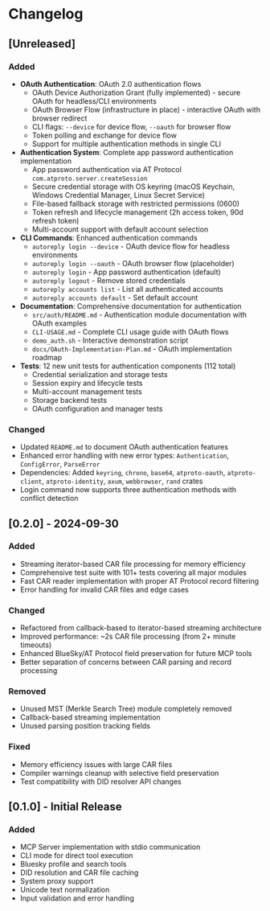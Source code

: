 # Changelog

## [Unreleased]

### Added
- **OAuth Authentication**: OAuth 2.0 authentication flows
  - OAuth Device Authorization Grant (fully implemented) - secure OAuth for headless/CLI environments
  - OAuth Browser Flow (infrastructure in place) - interactive OAuth with browser redirect
  - CLI flags: `--device` for device flow, `--oauth` for browser flow
  - Token polling and exchange for device flow
  - Support for multiple authentication methods in single CLI
- **Authentication System**: Complete app password authentication implementation
  - App password authentication via AT Protocol `com.atproto.server.createSession`
  - Secure credential storage with OS keyring (macOS Keychain, Windows Credential Manager, Linux Secret Service)
  - File-based fallback storage with restricted permissions (0600)
  - Token refresh and lifecycle management (2h access token, 90d refresh token)
  - Multi-account support with default account selection
- **CLI Commands**: Enhanced authentication commands
  - `autoreply login --device` - OAuth device flow for headless environments
  - `autoreply login --oauth` - OAuth browser flow (placeholder)
  - `autoreply login` - App password authentication (default)
  - `autoreply logout` - Remove stored credentials
  - `autoreply accounts list` - List all authenticated accounts
  - `autoreply accounts default` - Set default account
- **Documentation**: Comprehensive documentation for authentication
  - `src/auth/README.md` - Authentication module documentation with OAuth examples
  - `CLI-USAGE.md` - Complete CLI usage guide with OAuth flows
  - `demo_auth.sh` - Interactive demonstration script
  - `docs/OAuth-Implementation-Plan.md` - OAuth implementation roadmap
- **Tests**: 12 new unit tests for authentication components (112 total)
  - Credential serialization and storage tests
  - Session expiry and lifecycle tests
  - Multi-account management tests
  - Storage backend tests
  - OAuth configuration and manager tests

### Changed
- Updated `README.md` to document OAuth authentication features
- Enhanced error handling with new error types: `Authentication`, `ConfigError`, `ParseError`
- Dependencies: Added `keyring`, `chrono`, `base64`, `atproto-oauth`, `atproto-client`, `atproto-identity`, `axum`, `webbrowser`, `rand` crates
- Login command now supports three authentication methods with conflict detection

## [0.2.0] - 2024-09-30

### Added
- Streaming iterator-based CAR file processing for memory efficiency
- Comprehensive test suite with 101+ tests covering all major modules
- Fast CAR reader implementation with proper AT Protocol record filtering
- Error handling for invalid CAR files and edge cases

### Changed
- Refactored from callback-based to iterator-based streaming architecture
- Improved performance: ~2s CAR file processing (from 2+ minute timeouts)
- Enhanced BlueSky/AT Protocol field preservation for future MCP tools
- Better separation of concerns between CAR parsing and record processing

### Removed
- Unused MST (Merkle Search Tree) module completely removed
- Callback-based streaming implementation
- Unused parsing position tracking fields

### Fixed
- Memory efficiency issues with large CAR files
- Compiler warnings cleanup with selective field preservation
- Test compatibility with DID resolver API changes

## [0.1.0] - Initial Release

### Added
- MCP Server implementation with stdio communication
- CLI mode for direct tool execution
- Bluesky profile and search tools
- DID resolution and CAR file caching
- System proxy support
- Unicode text normalization
- Input validation and error handling